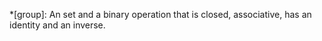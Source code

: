 *[group]: An set and a binary operation that is closed, associative, has an identity and an inverse.
